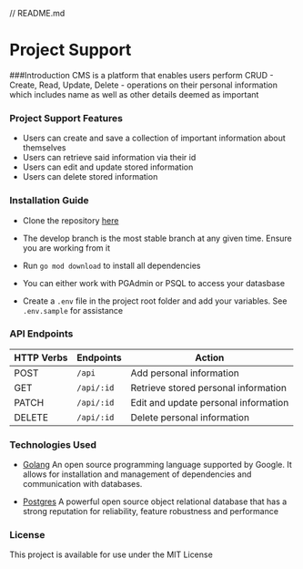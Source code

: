// README.md

# Project Support

###Introduction
CMS is a platform that enables users perform CRUD - Create, Read, Update, Delete - operations on their personal information which includes name as well as other details deemed as important

### Project Support Features

-   Users can create and save a collection of important information about themselves
-   Users can retrieve said information via their id
-   Users can edit and update stored information
-   Users can delete stored information

### Installation Guide
-   Clone the repository [here](https://github.com/Huey-Emma/cms.git)
-   The develop branch is the most stable branch at any given time. Ensure you are working from it

-   Run `go mod download` to install all dependencies
-   You can either work with PGAdmin or PSQL to access your datasbase
-   Create a `.env` file in the project root folder and add your variables. See `.env.sample` for assistance

### API Endpoints

| HTTP Verbs | Endpoints  | Action                               |
| ---------- | ---------- | ------------------------------------ |
| POST       | `/api`     | Add personal information             |
| GET        | `/api/:id` | Retrieve stored personal information |
| PATCH      | `/api/:id` | Edit and update personal information |
| DELETE     | `/api/:id` | Delete personal information          |

### Technologies Used

-   [Golang]("https://go.dev")
    An open source programming language supported by Google. It allows for installation and management of dependencies and communication with databases.

-   [Postgres]("https://www.postgresql.org")
    A powerful open source object relational database that has a strong reputation for reliability, feature robustness and performance

### License

This project is available for use under the MIT License
